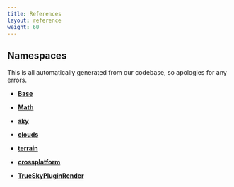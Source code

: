 ```yaml
---
title: References
layout: reference
weight: 60
---
```






Namespaces
----------

This is all automatically generated from our codebase, so apologies for any errors.

* [**Base**](simul/base.html)      

* [**Math**](simul/math.html)                 

* [**sky**](simul/sky.html)       

* [**clouds**](simul/clouds.html)         

* [**terrain**](simul/terrain.html)  

* [**crossplatform**](simul/crossplatform.html)       

* [**TrueSkyPluginRender**](simul/plugin.html)          

